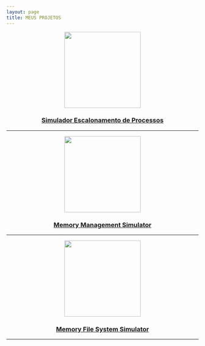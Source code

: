 ```yaml
---
layout: page
title: MEUS PROJETOS
---
```



<center>
<p>
  <a href="https://github.com/pedro-pauletti/Simulador-Escalonamento-de-Processos" title="Simulador-Escalonamento-de-Processos">
    <img src="https://user-images.githubusercontent.com/57163905/121193138-f4c75400-c843-11eb-817e-74171ca62aec.png" width="200px" />
    <h3> Simulador Escalonamento de Processos </h3>
  </a>
</p>
</center>

---

<center>
<p>
  <a href="https://github.com/pedro-pauletti/Memory-Management-Simulator" title="Memory-Management-Simulator">
    <img src="https://user-images.githubusercontent.com/57163905/121193393-2e985a80-c844-11eb-8855-c2755fea1c22.png" width="200px" />
    <h3>Memory Management Simulator</h3>
  </a>
</p>
</center>

---


<center>
<p>
  <a href="https://github.com/pedro-pauletti/File-System-Simulator" title="Memory-Management-Simulator">
    <img src="https://user-images.githubusercontent.com/57163905/122691294-29082080-d205-11eb-9fe4-8518f95589d4.png" width="200px" />
    <h3>Memory File System Simulator</h3>
  </a>
</p>
</center>

---

